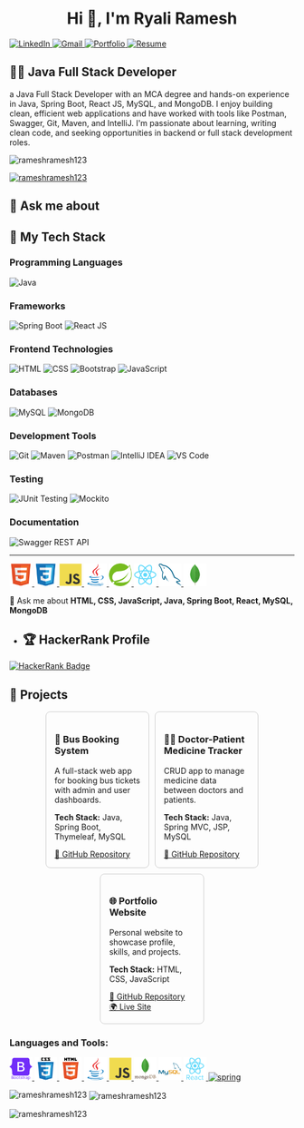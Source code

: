 <h1 align="center">Hi 👋, I'm Ryali Ramesh</h1>

 <p>
    <a href="https://www.linkedin.com/in/ramesh-ryali-437846232/">
      <img src="https://img.shields.io/badge/LinkedIn-0077B5?style=for-the-badge&logo=linkedin&logoColor=white" alt="LinkedIn" />
    </a>
    <a href="mailto:rjramesh976@gmail.com">
      <img src="https://img.shields.io/badge/Gmail-D14836?style=for-the-badge&logo=gmail&logoColor=white" alt="Gmail" />
    </a>
    <a href="https://ryalirameshportfolio.netlify.app/" target="_blank">
  <img src="https://img.shields.io/badge/Portfolio-000000?style=for-the-badge&logo=firefox&logoColor=white" alt="Portfolio" />
</a>
<a href="https://drive.google.com/file/d/1KlWxWrUJNEvzb2vKGCAoSnLbhfafT0S2/view?usp=sharing" target="_blank">
  <img src="https://img.shields.io/badge/Resume-FF5722?style=for-the-badge&logo=read-the-docs&logoColor=white" alt="Resume" />
</a>
  </p>
 <h2>👨‍💻 Java Full Stack Developer</h2>
 <p>
   a Java Full Stack Developer with an MCA degree and hands-on experience in Java, Spring Boot, React JS, MySQL, and MongoDB.
I enjoy building clean, efficient web applications and have worked with tools like Postman, Swagger, Git, Maven, and IntelliJ.
I'm passionate about learning, writing clean code, and seeking opportunities in backend or full stack development roles.
 </p>

<p align="left"> <img src="https://komarev.com/ghpvc/?username=rameshramesh123&label=Profile%20views&color=0e75b6&style=flat" alt="rameshramesh123" /> </p>

<p align="left"> <a href="https://github.com/ryo-ma/github-profile-trophy"><img src="https://github-profile-trophy.vercel.app/?username=rameshramesh123" alt="rameshramesh123" /></a> </p>


## 💬 Ask me about
<h2>🚀 My Tech Stack</h2>

<h3>Programming Languages</h3>
<p>
  <img src="https://img.shields.io/badge/Java-ED8B00?style=for-the-badge&logo=openjdk&logoColor=white" alt="Java" />
</p>

<h3>Frameworks</h3>
<p>
  <img src="https://img.shields.io/badge/Spring_Boot-6DB33F?style=for-the-badge&logo=spring-boot&logoColor=white" alt="Spring Boot" />
  <img src="https://img.shields.io/badge/React_JS-20232A?style=for-the-badge&logo=react&logoColor=61DAFB" alt="React JS" />
</p>

<h3>Frontend Technologies</h3>
<p>
  <img src="https://img.shields.io/badge/HTML5-E34F26?style=for-the-badge&logo=html5&logoColor=white" alt="HTML" />
  <img src="https://img.shields.io/badge/CSS3-1572B6?style=for-the-badge&logo=css3&logoColor=white" alt="CSS" />
  <img src="https://img.shields.io/badge/Bootstrap-563D7C?style=for-the-badge&logo=bootstrap&logoColor=white" alt="Bootstrap" />
  <img src="https://img.shields.io/badge/JavaScript-F7DF1E?style=for-the-badge&logo=javascript&logoColor=black" alt="JavaScript" />
</p>

<h3>Databases</h3>
<p>
  <img src="https://img.shields.io/badge/MySQL-4479A1?style=for-the-badge&logo=mysql&logoColor=white" alt="MySQL" />
  <img src="https://img.shields.io/badge/MongoDB-47A248?style=for-the-badge&logo=mongodb&logoColor=white" alt="MongoDB" />
</p>

<h3>Development Tools</h3>
<p>
  <img src="https://img.shields.io/badge/Git-F05032?style=for-the-badge&logo=git&logoColor=white" alt="Git" />
  <img src="https://img.shields.io/badge/Maven-C71A36?style=for-the-badge&logo=apache-maven&logoColor=white" alt="Maven" />
  <img src="https://img.shields.io/badge/Postman-FF6C37?style=for-the-badge&logo=postman&logoColor=white" alt="Postman" />
  <img src="https://img.shields.io/badge/IntelliJ_IDEA-000000?style=for-the-badge&logo=intellij-idea&logoColor=white" alt="IntelliJ IDEA" />
  <img src="https://img.shields.io/badge/VS_Code-007ACC?style=for-the-badge&logo=visual-studio-code&logoColor=white" alt="VS Code" />
</p>

<h3>Testing</h3>
<p>
  <img src="https://img.shields.io/badge/JUnit-25A162?style=for-the-badge&logo=java&logoColor=white" alt="JUnit Testing" />
  <img src="https://img.shields.io/badge/Mockito-FFCA28?style=for-the-badge&logo=java&logoColor=black" alt="Mockito" />
</p>

<h3>Documentation</h3>
<p>
  <img src="https://img.shields.io/badge/Swagger-85EA2D?style=for-the-badge&logo=swagger&logoColor=black" alt="Swagger REST API" />
</p>

<hr>


<p align="left">
  <a href="https://developer.mozilla.org/en-US/docs/Web/HTML" target="_blank" rel="noreferrer">
    <img src="https://raw.githubusercontent.com/devicons/devicon/master/icons/html5/html5-original.svg" alt="HTML5" width="40" height="40"/>
  </a>
  <a href="https://developer.mozilla.org/en-US/docs/Web/CSS" target="_blank" rel="noreferrer">
    <img src="https://raw.githubusercontent.com/devicons/devicon/master/icons/css3/css3-original.svg" alt="CSS3" width="40" height="40"/>
  </a>
  <a href="https://developer.mozilla.org/en-US/docs/Web/JavaScript" target="_blank" rel="noreferrer">
    <img src="https://raw.githubusercontent.com/devicons/devicon/master/icons/javascript/javascript-original.svg" alt="JavaScript" width="40" height="40"/>
  </a>
  <a href="https://www.java.com" target="_blank" rel="noreferrer">
    <img src="https://raw.githubusercontent.com/devicons/devicon/master/icons/java/java-original.svg" alt="Java" width="40" height="40"/>
  </a>
  <a href="https://spring.io/projects/spring-boot" target="_blank" rel="noreferrer">
    <img src="https://raw.githubusercontent.com/devicons/devicon/master/icons/spring/spring-original.svg" alt="Spring Boot" width="40" height="40"/>
  </a>
  <a href="https://reactjs.org/" target="_blank" rel="noreferrer">
    <img src="https://raw.githubusercontent.com/devicons/devicon/master/icons/react/react-original.svg" alt="React" width="40" height="40"/>
  </a>
  <a href="https://www.mysql.com/" target="_blank" rel="noreferrer">
    <img src="https://raw.githubusercontent.com/devicons/devicon/master/icons/mysql/mysql-original.svg" alt="MySQL" width="40" height="40"/>
  </a>
  <a href="https://www.mongodb.com/" target="_blank" rel="noreferrer">
    <img src="https://raw.githubusercontent.com/devicons/devicon/master/icons/mongodb/mongodb-original.svg" alt="MongoDB" width="40" height="40"/>
  </a>
</p>

💬 Ask me about **HTML, CSS, JavaScript, Java, Spring Boot, React, MySQL, MongoDB**






- ## 🏆 HackerRank Profile

<a href="https://www.hackerrank.com/rjramesh976" target="_blank">
  <img src="https://img.shields.io/badge/HackerRank-2EC866?style=for-the-badge&logo=HackerRank&logoColor=white" alt="HackerRank Badge"/>
</a>

## 📁 Projects

<div style="display: flex; gap: 10px; flex-wrap: wrap; justify-content: center;">

  <div style="border: 1px solid #ccc; border-radius: 8px; padding: 15px; width: 30%;">
    <h3>🚌 Bus Booking System</h3>
    <p>A full-stack web app for booking bus tickets with admin and user dashboards.</p>
    <p><strong>Tech Stack:</strong> Java, Spring Boot, Thymeleaf, MySQL</p>
    <a href="https://github.com/yourusername/bus-booking" target="_blank">🔗 GitHub Repository</a>
  </div>

  <div style="border: 1px solid #ccc; border-radius: 8px; padding: 15px; width: 30%;">
    <h3>👨‍⚕️ Doctor-Patient Medicine Tracker</h3>
    <p>CRUD app to manage medicine data between doctors and patients.</p>
    <p><strong>Tech Stack:</strong> Java, Spring MVC, JSP, MySQL</p>
    <a href="https://github.com/yourusername/doctor-patient-crud" target="_blank">🔗 GitHub Repository</a>
  </div>

  <div style="border: 1px solid #ccc; border-radius: 8px; padding: 15px; width: 30%;">
    <h3>🌐 Portfolio Website</h3>
    <p>Personal website to showcase profile, skills, and projects.</p>
    <p><strong>Tech Stack:</strong> HTML, CSS, JavaScript</p>
    <a href="https://github.com/yourusername/portfolio" target="_blank">🔗 GitHub Repository</a><br />
    <a href="https://your-portfolio-link.com" target="_blank">🌍 Live Site</a>
  </div>

</div>
 

<h3 align="left">Languages and Tools:</h3>
<p align="left"> <a href="https://getbootstrap.com" target="_blank" rel="noreferrer"> <img src="https://raw.githubusercontent.com/devicons/devicon/master/icons/bootstrap/bootstrap-plain-wordmark.svg" alt="bootstrap" width="40" height="40"/> </a> <a href="https://www.w3schools.com/css/" target="_blank" rel="noreferrer"> <img src="https://raw.githubusercontent.com/devicons/devicon/master/icons/css3/css3-original-wordmark.svg" alt="css3" width="40" height="40"/> </a> <a href="https://www.w3.org/html/" target="_blank" rel="noreferrer"> <img src="https://raw.githubusercontent.com/devicons/devicon/master/icons/html5/html5-original-wordmark.svg" alt="html5" width="40" height="40"/> </a> <a href="https://www.java.com" target="_blank" rel="noreferrer"> <img src="https://raw.githubusercontent.com/devicons/devicon/master/icons/java/java-original.svg" alt="java" width="40" height="40"/> </a> <a href="https://developer.mozilla.org/en-US/docs/Web/JavaScript" target="_blank" rel="noreferrer"> <img src="https://raw.githubusercontent.com/devicons/devicon/master/icons/javascript/javascript-original.svg" alt="javascript" width="40" height="40"/> </a> <a href="https://www.mongodb.com/" target="_blank" rel="noreferrer"> <img src="https://raw.githubusercontent.com/devicons/devicon/master/icons/mongodb/mongodb-original-wordmark.svg" alt="mongodb" width="40" height="40"/> </a> <a href="https://www.mysql.com/" target="_blank" rel="noreferrer"> <img src="https://raw.githubusercontent.com/devicons/devicon/master/icons/mysql/mysql-original-wordmark.svg" alt="mysql" width="40" height="40"/> </a> <a href="https://reactjs.org/" target="_blank" rel="noreferrer"> <img src="https://raw.githubusercontent.com/devicons/devicon/master/icons/react/react-original-wordmark.svg" alt="react" width="40" height="40"/> </a> <a href="https://spring.io/" target="_blank" rel="noreferrer"> <img src="https://www.vectorlogo.zone/logos/springio/springio-icon.svg" alt="spring" width="40" height="40"/> </a> </p>

<p><img align="left" src="https://github-readme-stats.vercel.app/api/top-langs?username=rameshramesh123&show_icons=true&locale=en&layout=compact" alt="rameshramesh123" /></p>

<p>&nbsp;<img align="center" src="https://github-readme-stats.vercel.app/api?username=rameshramesh123&show_icons=true&locale=en" alt="rameshramesh123" /></p>

<p><img align="center" src="https://github-readme-streak-stats.herokuapp.com/?user=rameshramesh123&" alt="rameshramesh123" /></p>


